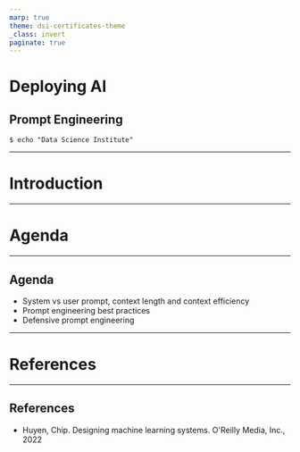 ```yaml
---
marp: true
theme: dsi-certificates-theme
_class: invert
paginate: true
---
```


<style>
img[alt~="center"] {
  display: block;
  margin: 0 auto;
}
</style>

# Deploying AI 
## Prompt Engineering

```code
$ echo "Data Science Institute"
```
---

# Introduction

---

# Agenda

---

## Agenda

+ System vs user prompt, context length and context efficiency
+ Prompt engineering best practices
+ Defensive prompt engineering




---


# References

---

## References

- Huyen, Chip. Designing machine learning systems. O'Reilly Media, Inc., 2022 
